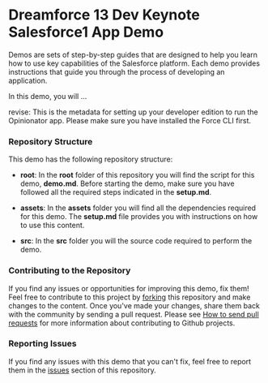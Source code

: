 # Dreamforce 13 Dev Keynote Salesforce1 App Demo #

Demos are sets of step-by-step guides that are designed to help you learn how to use key capabilities of the Salesforce platform. Each demo provides instructions that guide you through the process of developing an application.

In this demo, you will ...

revise: This is the metadata for setting up your developer edition to run the Opinionator app. Please make sure you have installed the Force CLI first.

### Repository Structure ###

This demo has the following repository structure:

- **root**: In the **root** folder of this repository you will find the script for this demo, **demo.md**. Before starting the demo, make sure you have followed all the required steps indicated in the **setup.md**.

- **assets**: In the **assets** folder you will find all the dependencies required for this demo. The **setup.md** file provides you with instructions on how to use this content.

- **src**: In the **src** folder you will the source code required to perform the demo.

### Contributing to the Repository ###

If you find any issues or opportunities for improving this demo, fix them!  Feel free to contribute to this project by [forking](http://help.github.com/fork-a-repo/) this repository and make changes to the content.  Once you've made your changes, share them back with the community by sending a pull request. Please see [How to send pull requests](http://help.github.com/send-pull-requests/) for more information about contributing to Github projects.

### Reporting Issues ###

If you find any issues with this demo that you can't fix, feel free to report them in the [issues](https://github.com/developerforce/demo-df13-devkeynote-s1app/issues) section of this repository.
